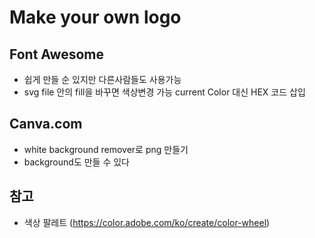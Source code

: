 # Make your own logo
## Font Awesome
- 쉽게 만들 순 있지만 다른사람들도 사용가능
- svg file 안의 fill을 바꾸면 색상변경 가능 current Color 대신 HEX 코드 삽입

## Canva.com
- white background remover로 png 만들기
- background도 만들 수 있다

## 참고
- 색상 팔레트 (https://color.adobe.com/ko/create/color-wheel)